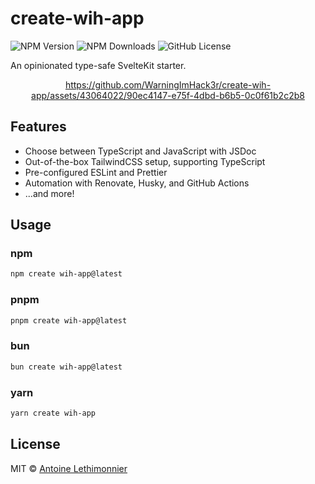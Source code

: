 # create-wih-app

![NPM Version](https://img.shields.io/npm/v/create-wih-app)
![NPM Downloads](https://img.shields.io/npm/dw/create-wih-app)
![GitHub License](https://img.shields.io/github/license/WarningImHack3r/create-wih-app)

An opinionated type-safe SvelteKit starter.

<div align="center">
  
  https://github.com/WarningImHack3r/create-wih-app/assets/43064022/90ec4147-e75f-4dbd-b6b5-0c0f61b2c2b8

</div>

## Features

- Choose between TypeScript and JavaScript with JSDoc
- Out-of-the-box TailwindCSS setup, supporting TypeScript
- Pre-configured ESLint and Prettier
- Automation with Renovate, Husky, and GitHub Actions
- ...and more!

## Usage

### npm

```sh
npm create wih-app@latest
```

### pnpm

```sh
pnpm create wih-app@latest
```

### bun

```sh
bun create wih-app@latest
```

### yarn

```sh
yarn create wih-app
```

## License

MIT &copy; [Antoine Lethimonnier](https://github.com/WarningImHack3r)
